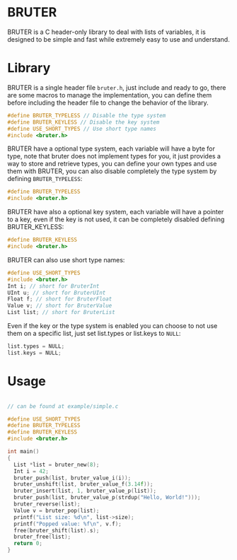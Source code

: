 
# BRUTER

  BRUTER is a C header-only library to deal with lists of variables, it is designed to be simple and fast while extremely easy to use and understand.

# Library

  BRUTER is a single header file `bruter.h`, just include and ready to go, there are some macros to manage the implementation, you can define them before including the header file to change the behavior of the library.

  ```c
  #define BRUTER_TYPELESS // Disable the type system
  #define BRUTER_KEYLESS // Disable the key system
  #define USE_SHORT_TYPES // Use short type names
  #include <bruter.h>
  ```

  BRUTER have a optional type system, each variable will have a byte for type, note that bruter does not implement types for you, it just provides a way to store and retrieve types, you can define your own types and use them with BRUTER, you can also disable completely the type system by defining `BRUTER_TYPELESS`:
  ```c
  #define BRUTER_TYPELESS
  #include <bruter.h>
  ```

  BRUTER have also a optional key system, each variable will have a pointer to a key, even if the key is not used, it can be completely disabled defining BRUTER_KEYLESS:
  ```c
  #define BRUTER_KEYLESS
  #include <bruter.h>
  ```

  BRUTER can also use short type names:

  ```c
  #define USE_SHORT_TYPES
  #include <bruter.h>
  Int i; // short for BruterInt
  UInt u; // short for BruterUInt
  Float f; // short for BruterFloat
  Value v; // short for BruterValue
  List list; // short for BruterList
  ```

  Even if the key or the type system is enabled you can choose to not use them on a specific list, just set list.types or list.keys to `NULL`:
  ```c
  list.types = NULL;
  list.keys = NULL;
  ```

# Usage


  ```c

// can be found at example/simple.c

#define USE_SHORT_TYPES
#define BRUTER_TYPELESS
#define BRUTER_KEYLESS
#include <bruter.h>

int main()
{
    List *list = bruter_new(8);
    Int i = 42;
    bruter_push(list, bruter_value_i(i));
    bruter_unshift(list, bruter_value_f(3.14f));
    bruter_insert(list, 1, bruter_value_p(list));
    bruter_push(list, bruter_value_p(strdup("Hello, World!")));
    bruter_reverse(list);
    Value v = bruter_pop(list);
    printf("List size: %d\n", list->size);
    printf("Popped value: %f\n", v.f);
    free(bruter_shift(list).s);
    bruter_free(list);
    return 0;
}
```
